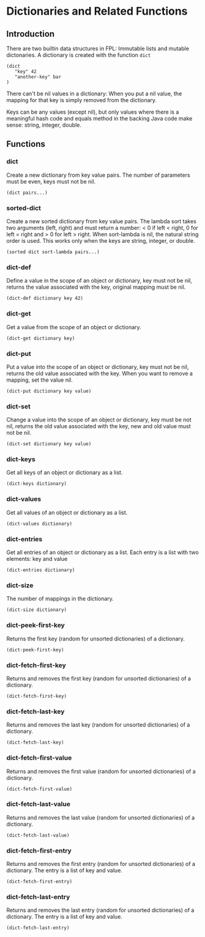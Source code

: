 # Dictionaries and Related Functions

## Introduction

There are two builtin data structures in FPL: Immutable lists and mutable dictonaries. 
A dictionary is created with the function `dict`  

```
(dict
   "key" 42
   "another-key" bar
)
```

There can't be nil values in a dictionary: When you put a nil value, the mapping for that key is simply
removed from the dictionary.

Keys can be any values (except nil), but only values where there is a meaningful hash code and equals 
method in the backing Java code make sense: string, integer, double.   

## Functions

### dict

Create a new dictionary from key value pairs. The number of parameters must be even, keys must not be nil.

```
(dict pairs...)
```


### sorted-dict

Create a new sorted dictionary from key value pairs.
The lambda sort takes two arguments (left, right) and must return a number:
< 0 if left < right, 0 for left = right and > 0 for left > right.
When sort-lambda is nil, the natural string order is used. This works only when the keys
are string, integer, or double.

```
(sorted dict sort-lambda pairs...)
```

### dict-def

Define a value in the scope of an object or dictionary, key must not be nil,
returns the value associated with the key, original mapping must be nil.

```
(dict-def dictionary key 42)
```

### dict-get

Get a value from the scope of an object or dictionary.

```
(dict-get dictionary key)
```

### dict-put

Put a value into the scope of an object or dictionary, key must not be nil,
returns the old value associated with the key. When you want to remove a mapping, 
set the value nil.

```
(dict-put dictionary key value)
```

### dict-set

Change a value into the scope of an object or dictionary, key must be not nil,
returns the old value associated with the key, new and old value must not be nil.

```
(dict-set dictionary key value)
```

### dict-keys

Get all keys of an object or dictionary as a list.

```
(dict-keys dictionary)
```

### dict-values

Get all values of an object or dictionary as a list.

```
(dict-values dictionary)
```

### dict-entries

Get all entries of an object or dictionary as a list. Each entry is a list with two elements: key and value

```
(dict-entries dictionary)
```

### dict-size

The number of mappings in the dictionary.

```
(dict-size dictionary)
```

### dict-peek-first-key
Returns the first key (random for unsorted dictionaries) of a dictionary.

```
(dict-peek-first-key)
```

### dict-fetch-first-key
Returns and removes the first key (random for unsorted dictionaries) of a dictionary.

```
(dict-fetch-first-key)
```

### dict-fetch-last-key
Returns and removes the last key (random for unsorted dictionaries) of a dictionary.

```
(dict-fetch-last-key)
```

### dict-fetch-first-value
Returns and removes the first value (random for unsorted dictionaries) of a dictionary.

```
(dict-fetch-first-value)
```

### dict-fetch-last-value
Returns and removes the last value (random for unsorted dictionaries) of a dictionary.

```
(dict-fetch-last-value)
```

### dict-fetch-first-entry
Returns and removes the first entry (random for unsorted dictionaries) of a dictionary.
The entry is a list of key and value.

```
(dict-fetch-first-entry)
```

### dict-fetch-last-entry
Returns and removes the last entry (random for unsorted dictionaries) of a dictionary.
The entry is a list of key and value.

```
(dict-fetch-last-entry)
```

